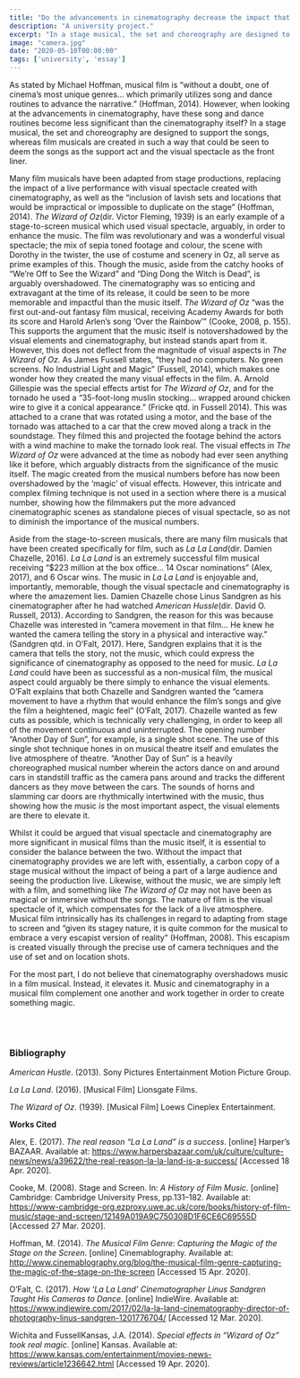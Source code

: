 ```yaml
---
title: "Do the advancements in cinematography decrease the impact that music should have in a musical film?"
description: "A university project."
excerpt: "In a stage musical, the set and choreography are designed to support the songs, whereas film musicals are created in such a way that could be seen to deem the songs as the support act and the visual spectacle as the front liner."
image: "camera.jpg"
date: "2020-05-10T00:00:00"
tags: ['university', 'essay']
---
```


As stated by Michael Hoffman, musical film is “without a doubt, one of cinema’s most unique genres… which primarily utilizes song and dance routines to advance the narrative.” (Hoffman, 2014). However, when looking at the advancements in cinematography, have these song and dance routines become less significant than the cinematography itself? In a stage musical, the set and choreography are designed to support the songs, whereas film musicals are created in such a way that could be seen to deem the songs as the support act and the visual spectacle as the front liner.

Many film musicals have been adapted from stage productions, replacing the impact of a live performance with visual spectacle created with cinematography, as well as the “inclusion of lavish sets and locations that would be impractical or impossible to duplicate on the stage” (Hoffman, 2014). _The Wizard of Oz_(dir. Victor Fleming, 1939) is an early example of a stage-to-screen musical which used visual spectacle, arguably, in order to enhance the music. The film was revolutionary and was a wonderful visual spectacle; the mix of sepia toned footage and colour, the scene with Dorothy in the twister, the use of costume and scenery in Oz, all serve as prime examples of this. Though the music, aside from the catchy hooks of “We’re Off to See the Wizard” and “Ding Dong the Witch is Dead”, is arguably overshadowed. The cinematography was so enticing and extravagant at the time of its release, it could be seen to be more memorable and impactful than the music itself. _The Wizard of Oz_ “was the first out-and-out fantasy film musical, receiving Academy Awards for both its score and Harold Arlen’s song ‘Over the Rainbow’” (Cooke, 2008, p. 155). This supports the argument that the music itself is notovershadowed by the visual elements and cinematography, but instead stands apart from it. However, this does not deflect from the magnitude of visual aspects in _The Wizard of Oz._ As James Fussell states, “they had no computers. No green screens. No Industrial Light and Magic” (Fussell, 2014), which makes one wonder how they created the many visual effects in the film. A. Arnold Gillespie was the special effects artist for _The Wizard of Oz_, and for the tornado he used a “35-foot-long muslin stocking… wrapped around chicken wire to give it a conical appearance.” (Fricke qtd. in Fussell 2014). This was attached to a crane that was rotated using a motor, and the base of the tornado was attached to a car that the crew moved along a track in the soundstage. They filmed this and projected the footage behind the actors with a wind machine to make the tornado look real. The visual effects in _The Wizard of Oz_ were advanced at the time as nobody had ever seen anything like it before, which arguably distracts from the significance of the music itself. The magic created from the musical numbers before has now been overshadowed by the ‘magic’ of visual effects. However, this intricate and complex filming technique is not used in a section where there is a musical number, showing how the filmmakers put the more advanced cinematographic scenes as standalone pieces of visual spectacle, so as not to diminish the importance of the musical numbers.

Aside from the stage-to-screen musicals, there are many film musicals that have been created specifically for film, such as _La La Land_(dir. Damien Chazelle, 2016). _La La Land_ is an extremely successful film musical receiving “$223 million at the box office… 14 Oscar nominations” (Alex, 2017), and 6 Oscar wins. The music in _La La Land_ is enjoyable and, importantly, memorable, though the visual spectacle and cinematography is where the amazement lies. Damien Chazelle chose Linus Sandgren as his cinematographer after he had watched _American Hussle_(dir. David O. Russell, 2013). According to Sandgren, the reason for this was because Chazelle was interested in “camera movement in that film… He knew he wanted the camera telling the story in a physical and interactive way.” (Sandgren qtd. in O’Falt, 2017). Here, Sandgren explains that it is the camera that tells the story, not the music, which could express the significance of cinematography as opposed to the need for music. _La La Land_ could have been as successful as a non-musical film, the musical aspect could arguably be there simply to enhance the visual elements. O’Falt explains that both Chazelle and Sandgren wanted the “camera movement to have a rhythm that would enhance the film’s songs and give the film a heightened, magic feel” (O’Falt, 2017). Chazelle wanted as few cuts as possible, which is technically very challenging, in order to keep all of the movement continuous and uninterrupted. The opening number “Another Day of Sun”, for example, is a single shot scene. The use of this single shot technique hones in on musical theatre itself and emulates the live atmosphere of theatre. “Another Day of Sun” is a heavily choreographed musical number wherein the actors dance on and around cars in standstill traffic as the camera pans around and tracks the different dancers as they move between the cars. The sounds of horns and slamming car doors are rhythmically intertwined with the music, thus showing how the music _is_ the most important aspect, the visual elements are there to elevate it.

Whilst it could be argued that visual spectacle and cinematography are more significant in musical films than the music itself, it is essential to consider the balance between the two. Without the impact that cinematography provides we are left with, essentially, a carbon copy of a stage musical without the impact of being a part of a large audience and seeing the production live. Likewise, without the music, we are simply left with a film, and something like _The Wizard of Oz_ may not have been as magical or immersive without the songs. The nature of film is the visual spectacle of it, which compensates for the lack of a live atmosphere. Musical film intrinsically has its challenges in regard to adapting from stage to screen and “given its stagey nature, it is quite common for the musical to embrace a very escapist version of reality” (Hoffman, 2008). This escapism is created visually through the precise use of camera techniques and the use of set and on location shots.

For the most part, I do not believe that cinematography overshadows music in a film musical. Instead, it elevates it. Music and cinematography in a musical film complement one another and work together in order to create something magic.


<br/>
<br/>

### Bibliography
_American Hustle_. (2013). Sony Pictures Entertainment Motion Picture Group.

_La La Land_. (2016). [Musical Film] Lionsgate Films.

_The Wizard of Oz_. (1939). [Musical Film] Loews Cineplex Entertainment.

**Works Cited**

Alex, E. (2017). _The real reason “La La Land” is a success_. [online] Harper’s BAZAAR. Available at: https://www.harpersbazaar.com/uk/culture/culture-news/news/a39622/the-real-reason-la-la-land-is-a-success/ [Accessed 18 Apr. 2020].

Cooke, M. (2008). Stage and Screen. In: _A History of Film Music._ [online] Cambridge: Cambridge University Press, pp.131–182. Available at: https://www-cambridge-org.ezproxy.uwe.ac.uk/core/books/history-of-film-music/stage-and-screen/12149A019A9C750308D1F6CE6C69555D [Accessed 27 Mar. 2020].

Hoffman, M. (2014). _The Musical Film Genre: Capturing the Magic of the Stage on the Screen_. [online] Cinemablography. Available at: http://www.cinemablography.org/blog/the-musical-film-genre-capturing-the-magic-of-the-stage-on-the-screen [Accessed 15 Apr. 2020].

O’Falt, C. (2017). _How ‘La La Land’ Cinematographer Linus Sandgren Taught His Cameras to Dance_. [online] IndieWire. Available at: https://www.indiewire.com/2017/02/la-la-land-cinematography-director-of-photography-linus-sandgren-1201776704/ [Accessed 12 Mar. 2020].

Wichita and FussellKansas, J.A. (2014). _Special effects in “Wizard of Oz” took real magic_. [online] Kansas. Available at: https://www.kansas.com/entertainment/movies-news-reviews/article1236642.html [Accessed 19 Apr. 2020].

